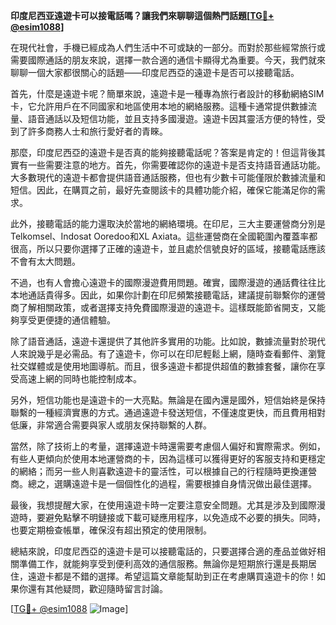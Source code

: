 **印度尼西亚遠遊卡可以接電話嗎？讓我們來聊聊這個熱門話題[[TG💪+ @esim1088](https://t.me/s/esim1088)]**

在現代社會，手機已經成為人們生活中不可或缺的一部分。而對於那些經常旅行或需要國際通話的朋友來說，選擇一款合適的通信卡顯得尤為重要。今天，我們就來聊聊一個大家都很關心的話題——印度尼西亞的遠遊卡是否可以接聽電話。

首先，什麼是遠遊卡呢？簡單來說，遠遊卡是一種專為旅行者設計的移動網絡SIM卡，它允許用戶在不同國家和地區使用本地的網絡服務。這種卡通常提供數據流量、語音通話以及短信功能，並且支持多國漫遊。遠遊卡因其靈活方便的特性，受到了許多商務人士和旅行愛好者的青睞。

那麼，印度尼西亞的遠遊卡是否真的能夠接聽電話呢？答案是肯定的！但這背後其實有一些需要注意的地方。首先，你需要確認你的遠遊卡是否支持語音通話功能。大多數現代的遠遊卡都會提供語音通話服務，但也有少數卡可能僅限於數據流量和短信。因此，在購買之前，最好先查閱該卡的具體功能介紹，確保它能滿足你的需求。

此外，接聽電話的能力還取決於當地的網絡環境。在印尼，三大主要運營商分別是Telkomsel、Indosat Ooredoo和XL Axiata。這些運營商在全國範圍內覆蓋率都很高，所以只要你選擇了正確的遠遊卡，並且處於信號良好的區域，接聽電話應該不會有太大問題。

不過，也有人會擔心遠遊卡的國際漫遊費用問題。確實，國際漫遊的通話費往往比本地通話貴得多。因此，如果你計劃在印尼頻繁接聽電話，建議提前聯繫你的運營商了解相關政策，或者選擇支持免費國際漫遊的遠遊卡。這樣既能節省開支，又能夠享受更便捷的通信體驗。

除了語音通話，遠遊卡還提供了其他許多實用的功能。比如說，數據流量對於現代人來說幾乎是必需品。有了遠遊卡，你可以在印尼輕鬆上網，隨時查看郵件、瀏覽社交媒體或是使用地圖導航。而且，很多遠遊卡都提供超值的數據套餐，讓你在享受高速上網的同時也能控制成本。

另外，短信功能也是遠遊卡的一大亮點。無論是在國內還是國外，短信始終是保持聯繫的一種經濟實惠的方式。通過遠遊卡發送短信，不僅速度更快，而且費用相對低廉，非常適合需要與家人或朋友保持聯繫的人群。

當然，除了技術上的考量，選擇遠遊卡時還需要考慮個人偏好和實際需求。例如，有些人更傾向於使用本地運營商的卡，因為這樣可以獲得更好的客服支持和更穩定的網絡；而另一些人則喜歡遠遊卡的靈活性，可以根據自己的行程隨時更換運營商。總之，選購遠遊卡是一個個性化的過程，需要根據自身情況做出最佳選擇。

最後，我想提醒大家，在使用遠遊卡時一定要注意安全問題。尤其是涉及到國際漫遊時，要避免點擊不明鏈接或下載可疑應用程序，以免造成不必要的損失。同時，也要定期檢查帳單，確保沒有超出預定的使用限制。

總結來說，印度尼西亞的遠遊卡是可以接聽電話的，只要選擇合適的產品並做好相關準備工作，就能夠享受到便利高效的通信服務。無論你是短期旅行還是長期居住，遠遊卡都是不錯的選擇。希望這篇文章能幫助到正在考慮購買遠遊卡的你！如果你還有其他疑問，歡迎隨時留言討論。

[[TG💪+ @esim1088](https://t.me/s/esim1088) ![Image](https://i.postimg.cc/4NQfJmqS/Snipaste-2025-05-13-00-14-12.png)]